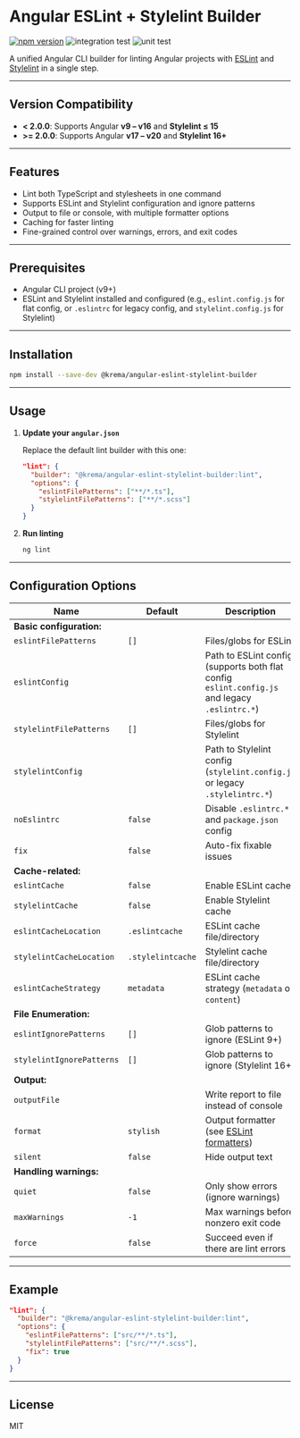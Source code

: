 # Angular ESLint + Stylelint Builder

[![npm version](https://badge.fury.io/js/@krema%2Fangular-eslint-stylelint-builder.svg?icon=si%3Anpm)](https://badge.fury.io/js/@krema%2Fangular-eslint-stylelint-builder)
![integration test](https://github.com/krema/angular-eslint-stylelint-builder/actions/workflows/integration-test.yml/badge.svg)
![unit test](https://github.com/krema/angular-eslint-stylelint-builder/actions/workflows/unit-test.yml/badge.svg)

A unified Angular CLI builder for linting Angular projects with [ESLint](https://eslint.org/) and [Stylelint](https://stylelint.io/) in a single step.

---

## Version Compatibility

- **< 2.0.0**: Supports Angular **v9 – v16** and **Stylelint ≤ 15**
- **>= 2.0.0**: Supports Angular **v17 – v20** and **Stylelint 16+**

---

## Features

- Lint both TypeScript and stylesheets in one command
- Supports ESLint and Stylelint configuration and ignore patterns
- Output to file or console, with multiple formatter options
- Caching for faster linting
- Fine-grained control over warnings, errors, and exit codes

---

## Prerequisites

- Angular CLI project (v9+)
- ESLint and Stylelint installed and configured (e.g., `eslint.config.js` for flat config, or `.eslintrc` for legacy config, and `stylelint.config.js` for Stylelint)

---

## Installation

```bash
npm install --save-dev @krema/angular-eslint-stylelint-builder
```

---

## Usage

1. **Update your `angular.json`**

   Replace the default lint builder with this one:

   ```json
   "lint": {
     "builder": "@krema/angular-eslint-stylelint-builder:lint",
     "options": {
       "eslintFilePatterns": ["**/*.ts"],
       "stylelintFilePatterns": ["**/*.scss"]
     }
   }
   ```

2. **Run linting**

   ```bash
   ng lint
   ```

---

## Configuration Options

| Name                     | Default           | Description                                                                 | Required | Linter    |
|--------------------------|-------------------|-----------------------------------------------------------------------------|----------|-----------|
| **Basic configuration:** |
| `eslintFilePatterns`     | `[]`              | Files/globs for ESLint                                                      | Yes      | eslint    |
| `eslintConfig`           |                   | Path to ESLint config (supports both flat config `eslint.config.js` and legacy `.eslintrc.*`) | No       | eslint    |
| `stylelintFilePatterns`  | `[]`              | Files/globs for Stylelint                                                   | Yes      | stylelint |
| `stylelintConfig`        |                   | Path to Stylelint config (`stylelint.config.js` or legacy `.stylelintrc.*`)  | No       | stylelint |
| `noEslintrc`             | `false`           | Disable `.eslintrc.*` and `package.json` config                             | No       | eslint    |
| `fix`                    | `false`           | Auto-fix fixable issues                                                     | No       | both      |
| **Cache-related:**       |
| `eslintCache`            | `false`           | Enable ESLint cache                                                         | No       | eslint    |
| `stylelintCache`         | `false`           | Enable Stylelint cache                                                      | No       | stylelint |
| `eslintCacheLocation`    | `.eslintcache`    | ESLint cache file/directory                                                 | No       | eslint    |
| `stylelintCacheLocation` | `.stylelintcache` | Stylelint cache file/directory                                              | No       | stylelint |
| `eslintCacheStrategy`    | `metadata`        | ESLint cache strategy (`metadata` or `content`)                             | No       | eslint    |
| **File Enumeration:**    |
| `eslintIgnorePatterns`   | `[]`              | Glob patterns to ignore (ESLint 9+)                                         | No       | eslint    |
| `stylelintIgnorePatterns`| `[]`              | Glob patterns to ignore (Stylelint 16+)                                     | No       | stylelint |
| **Output:**              |
| `outputFile`             |                   | Write report to file instead of console                                     | No       | both      |
| `format`                 | `stylish`         | Output formatter (see [ESLint formatters](https://eslint.org/docs/user-guide/formatters/)) | No | both |
| `silent`                 | `false`           | Hide output text                                                            | No       | both      |
| **Handling warnings:**   |
| `quiet`                  | `false`           | Only show errors (ignore warnings)                                          | No       | both      |
| `maxWarnings`            | `-1`              | Max warnings before nonzero exit code                                       | No       | both      |
| `force`                  | `false`           | Succeed even if there are lint errors                                       | No       | both      |

---

## Example

```json
"lint": {
  "builder": "@krema/angular-eslint-stylelint-builder:lint",
  "options": {
    "eslintFilePatterns": ["src/**/*.ts"],
    "stylelintFilePatterns": ["src/**/*.scss"],
    "fix": true
  }
}
```

---

## License

MIT
